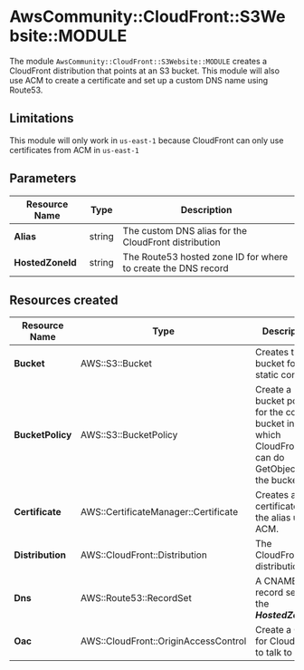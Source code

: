 # AwsCommunity::CloudFront::S3Website::MODULE

The module `AwsCommunity::CloudFront::S3Website::MODULE` creates a CloudFront distribution
that points at an S3 bucket. This module will also use ACM to create a certificate and set up a 
custom DNS name using Route53.

## Limitations

This module will only work in `us-east-1` because CloudFront can only use certificates from ACM in `us-east-1`

## Parameters

| Resource Name | Type | Description |
| ------------- | ------------- | ------------- |
| **Alias** | string  | The custom DNS alias for the CloudFront distribution
| **HostedZoneId**  | string  | The Route53 hosted zone ID for where to create the DNS record

## Resources created

| Resource Name | Type | Description |
| ------------- | ------------- | ------------- |
| **Bucket**  | AWS::S3::Bucket  | Creates the bucket for the static content.
| **BucketPolicy** | AWS::S3::BucketPolicy  | Create a bucket policy for the content bucket in which CloudFront can do GetObject to the bucket.
| **Certificate**  | AWS::CertificateManager::Certificate  | Creates a certificate for the alias using ACM.
| **Distribution** | AWS::CloudFront::Distribution | The CloudFront distribution.
| **Dns** | AWS::Route53::RecordSet  | A CNAME record set in the ***HostedZoneId***.
| **Oac** | AWS::CloudFront::OriginAccessControl  | Create a OAC for CloudFront to talk to S3.

